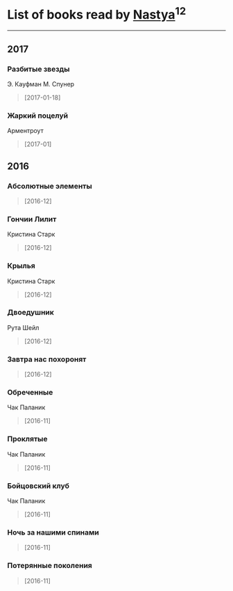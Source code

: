 # List of books read by [Nastya](https://www.facebook.com/app_scoped_user_id/891082154292809/)<sup>12</sup>
---

## 2017

### Разбитые звезды
Э. Кауфман М. Спунер
> [2017-01-18] 


### Жаркий поцелуй
Арментроут
> [2017-01] 



## 2016

### Абсолютные элементы
> [2016-12] 


### Гончии Лилит
Кристина Старк
> [2016-12] 


### Крылья
Кристина Старк
> [2016-12] 


### Двоедушник
Рута Шейл
> [2016-12] 


### Завтра нас похоронят
> [2016-12] 


### Обреченные
Чак Паланик
> [2016-11] 


### Проклятые
Чак Паланик
> [2016-11] 


### Бойцовский клуб
Чак Паланик
> [2016-11] 


### Ночь за нашими спинами
> [2016-11] 


### Потерянные поколения
> [2016-11] 



